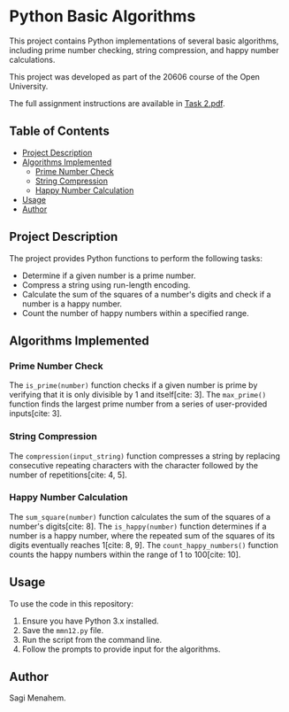 #   Python Basic Algorithms

This project contains Python implementations of several basic algorithms, including prime number checking, string compression, and happy number calculations.

This project was developed as part of the 20606 course of the Open University.

The full assignment instructions are available in [Task 2.pdf](Task%202.pdf).

##   Table of Contents

* [Project Description](#project-description)
* [Algorithms Implemented](#algorithms-implemented)
    * [Prime Number Check](#prime-number-check)
    * [String Compression](#string-compression)
    * [Happy Number Calculation](#happy-number-calculation)
* [Usage](#usage)
* [Author](#author)

##   Project Description

The project provides Python functions to perform the following tasks:

* Determine if a given number is a prime number.
* Compress a string using run-length encoding.
* Calculate the sum of the squares of a number's digits and check if a number is a happy number.
* Count the number of happy numbers within a specified range.

##   Algorithms Implemented

###   Prime Number Check

The `is_prime(number)` function checks if a given number is prime by verifying that it is only divisible by 1 and itself[cite: 3]. The `max_prime()` function finds the largest prime number from a series of user-provided inputs[cite: 3].

###   String Compression

The `compression(input_string)` function compresses a string by replacing consecutive repeating characters with the character followed by the number of repetitions[cite: 4, 5].

###   Happy Number Calculation

The `sum_square(number)` function calculates the sum of the squares of a number's digits[cite: 8]. The `is_happy(number)` function determines if a number is a happy number, where the repeated sum of the squares of its digits eventually reaches 1[cite: 8, 9]. The `count_happy_numbers()` function counts the happy numbers within the range of 1 to 100[cite: 10].

##   Usage

To use the code in this repository:

1.  Ensure you have Python 3.x installed.
2.  Save the `mmn12.py` file.
3.  Run the script from the command line.
4.  Follow the prompts to provide input for the algorithms.

##   Author

Sagi Menahem.
